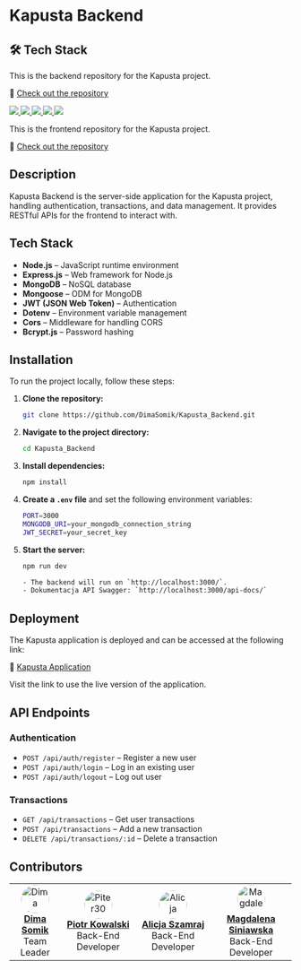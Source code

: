 # Kapusta Backend

## 🛠️ Tech Stack

This is the backend repository for the Kapusta project.

🔗 [Check out the repository](https://github.com/DimaSomik/Kapusta_Backend)

<p align="left">
  <a href="https://nodejs.org/" target="_blank">
    <img src="https://img.shields.io/badge/Node.js-43853D?style=for-the-badge&logo=node.js&logoColor=white" />
  </a>
  <a href="https://expressjs.com/" target="_blank">
    <img src="https://img.shields.io/badge/Express.js-000000?style=for-the-badge&logo=express&logoColor=white" />
  </a>
  <a href="https://www.mongodb.com/" target="_blank">
    <img src="https://img.shields.io/badge/MongoDB-4EA94B?style=for-the-badge&logo=mongodb&logoColor=white" />
  </a>
  <a href="https://mongoosejs.com/" target="_blank">
    <img src="https://img.shields.io/badge/Mongoose-880000?style=for-the-badge&logo=mongoose&logoColor=white" />
  </a>
  <a href="https://jwt.io/" target="_blank">
    <img src="https://img.shields.io/badge/JWT-000000?style=for-the-badge&logo=jsonwebtokens&logoColor=white" />
  </a>
</p>

This is the frontend repository for the Kapusta project.

🔗 [Check out the repository](https://github.com/DimaSomik/Kapusta_Frontend)

## Description

Kapusta Backend is the server-side application for the Kapusta project, handling authentication, transactions, and data management. It provides RESTful APIs for the frontend to interact with.

## Tech Stack

- **Node.js** – JavaScript runtime environment
- **Express.js** – Web framework for Node.js
- **MongoDB** – NoSQL database
- **Mongoose** – ODM for MongoDB
- **JWT (JSON Web Token)** – Authentication
- **Dotenv** – Environment variable management
- **Cors** – Middleware for handling CORS
- **Bcrypt.js** – Password hashing

## Installation

To run the project locally, follow these steps:

1. **Clone the repository:**
   ```sh
   git clone https://github.com/DimaSomik/Kapusta_Backend.git
   ```
2. **Navigate to the project directory:**
   ```sh
   cd Kapusta_Backend
   ```
3. **Install dependencies:**
   ```sh
   npm install
   ```
4. **Create a `.env` file** and set the following environment variables:
   ```sh
   PORT=3000
   MONGODB_URI=your_mongodb_connection_string
   JWT_SECRET=your_secret_key
   ```
5. **Start the server:**

   ```sh
   npm run dev

   - The backend will run on `http://localhost:3000/`.
   - Dokumentacja API Swagger: `http://localhost:3000/api-docs/`

   ```

## Deployment

The Kapusta application is deployed and can be accessed at the following link:

🔗 [Kapusta Application](https://kapusta-fnr2.onrender.com/)

Visit the link to use the live version of the application.

## API Endpoints

### Authentication

- `POST /api/auth/register` – Register a new user
- `POST /api/auth/login` – Log in an existing user
- `POST /api/auth/logout` – Log out user

### Transactions

- `GET /api/transactions` – Get user transactions
- `POST /api/transactions` – Add a new transaction
- `DELETE /api/transactions/:id` – Delete a transaction

## Contributors

<table>
  <tr>
    <td align="center">
      <a href="https://github.com/DimaSomik">
        <img src="https://github.com/DimaSomik.png?size=50" width="50px;" style="border-radius: 50%;" alt="Dima Somik"/>
        <br /><b>Dima Somik</b>
      </a>
      <br />Team Leader
    </td>
    <td align="center">
      <a href="https://github.com/Piter30">
        <img src="https://github.com/Piter30.png?size=50" width="50px;" style="border-radius: 50%;" alt="Piter30"/>
        <br /><b>Piotr Kowalski</b>
      </a>
      <br />Back-End Developer
    </td>
    <td align="center">
      <a href="https://github.com/AlicjaSzamraj">
        <img src="https://github.com/AlicjaSzamraj.png?size=50" width="50px;" style="border-radius: 50%;" alt="Alicja Szamraj"/>
        <br /><b>Alicja Szamraj</b>
      </a>
      <br />Back-End Developer
    </td>
    <td align="center">
      <a href="https://github.com/MagdalenaSiniawska">
        <img src="https://github.com/MagdalenaSiniawska.png?size=50" width="50px;" style="border-radius: 50%;" alt="Magdalena Siniawska"/>
        <br /><b>Magdalena Siniawska</b>
      </a>
      <br />Back-End Developer
    </td>

  </tr>
</table>
